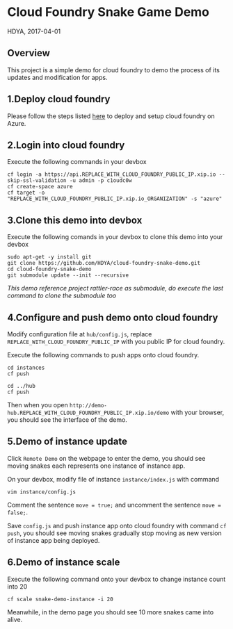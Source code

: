 Cloud Foundry Snake Game Demo
===

HDYA, 2017-04-01

Overview
---

This project is a simple demo for cloud foundry to demo the process of its updates and modification for apps.

1.Deploy cloud foundry
---

Please follow the steps listed [here](https://github.com/cloudfoundry-incubator/bosh-azure-cpi-release/blob/master/docs/guidance.md) to deploy and setup cloud foundry on Azure.

2.Login into cloud foundry
---

Execute the following commands in your devbox

    cf login -a https://api.REPLACE_WITH_CLOUD_FOUNDRY_PUBLIC_IP.xip.io --skip-ssl-validation -u admin -p c1oudc0w
    cf create-space azure
    cf target -o "REPLACE_WITH_CLOUD_FOUNDRY_PUBLIC_IP.xip.io_ORGANIZATION" -s "azure"

3.Clone this demo into devbox
---

Execute the following comands in your devbox to clone this demo into your devbox

    sudo apt-get -y install git
    git clone https://github.com/HDYA/cloud-foundry-snake-demo.git
    cd cloud-foundry-snake-demo
    git submodule update --init --recursive

_This demo reference project rattler-race as submodule, do execute the last command to clone the submodule too_

4.Configure and push demo onto cloud foundry
---

Modify configuration file at `hub/config.js`, replace `REPLACE_WITH_CLOUD_FOUNDRY_PUBLIC_IP` with you public IP for cloud foundry.

Execute the following commands to push apps onto cloud foundry.

    cd instances
    cf push

    cd ../hub
    cf push

Then when you open `http://demo-hub.REPLACE_WITH_CLOUD_FOUNDRY_PUBLIC_IP.xip.io/demo` with your browser, you should see the interface of the demo.

5.Demo of instance update
---

Click `Remote Demo` on the webpage to enter the demo, you should see moving snakes each represents one instance of instance app.

On your devbox, modify file of instance `instance/index.js` with command

    vim instance/config.js

Comment the sentence `move = true;` and uncomment the sentence `move = false;`.

Save `config.js` and push instance app onto cloud foundry with command `cf push`, you should see moving snakes gradually stop moving as new version of instance app being deployed.

6.Demo of instance scale
---

Execute the following command onto your devbox to change instance count into 20

    cf scale snake-demo-instance -i 20

Meanwhile, in the demo page you should see 10 more snakes came into alive.